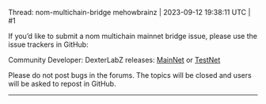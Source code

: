 Thread: nom-multichain-bridge
mehowbrainz | 2023-09-12 19:38:11 UTC | #1

If you’d like to submit a nom multichain mainnet bridge issue, please use the issue trackers in GitHub:

Community Developer: DexterLabZ releases: [MainNet](https://github.com/DexterLabZ/bridge.mainnet.zenon.community/issues) or [TestNet](https://github.com/DexterLabZ/bridge.testnet.zenon.community)

Please do not post bugs in the forums. The topics will be closed and users will be asked to repost in GitHub.

-------------------------

